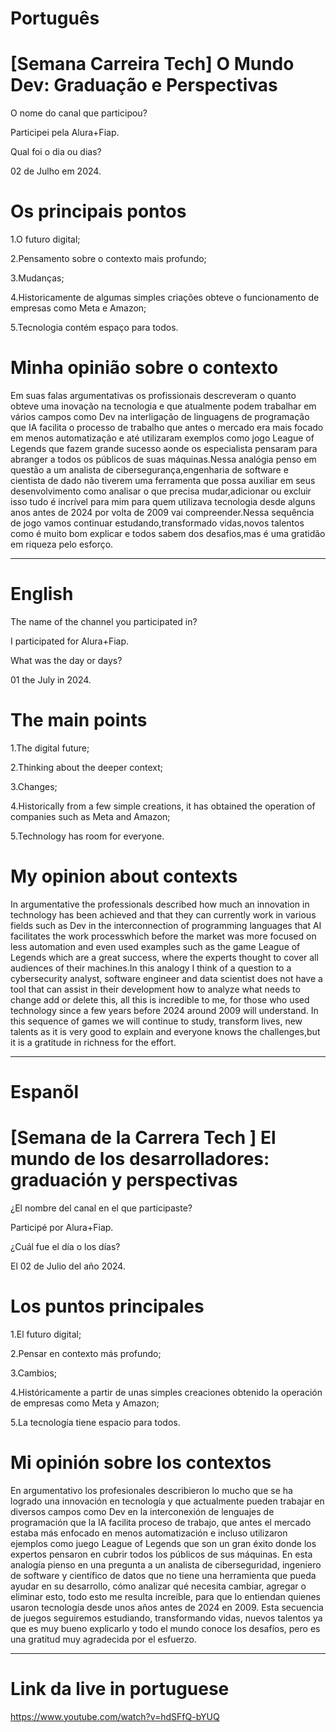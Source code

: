 # Português

# [Semana Carreira Tech] O Mundo Dev: Graduação e Perspectivas


O nome do canal que participou?

Participei pela Alura+Fiap.

Qual foi o dia ou dias?

02 de Julho em 2024.

# Os principais pontos

1.O futuro digital;

2.Pensamento sobre o contexto mais profundo;

3.Mudanças;

4.Historicamente de algumas simples criações obteve o funcionamento de empresas como Meta e Amazon;

5.Tecnologia contém espaço para todos. 



# Minha opinião sobre o contexto

<p>Em suas falas argumentativas os profissionais descreveram o quanto obteve uma inovação na tecnologia  e que atualmente podem trabalhar em vários campos como Dev na interligação de linguagens de programação que IA facilita o processo de trabalho que antes o mercado era mais focado em menos automatização e até utilizaram exemplos como jogo League of Legends que fazem grande sucesso  aonde os especialista pensaram para abranger a todos os públicos de suas máquinas.Nessa analógia penso em questão  a um analista de cibersegurança,engenharia  de software e cientista de dado  não tiverem uma ferramenta que possa auxiliar em seus  desenvolvimento como analisar o que precisa mudar,adicionar ou excluir isso tudo  é incrível  para mim para quem utilizava tecnologia desde alguns anos antes de 2024 por volta de 2009  vai compreender.Nessa sequência  de jogo vamos continuar estudando,transformado vidas,novos talentos como é muito bom explicar e todos sabem dos desafios,mas é uma gratidão em riqueza pelo esforço.</p>

--------------------------------------------------------------------------------------------------------------------------------

# English

The name of the channel you participated in?

I participated for Alura+Fiap.

What was the day or days?

01 the July in 2024.

# The main points

1.The digital future;

2.Thinking about the deeper context;

3.Changes;

4.Historically from a few simple creations, it has obtained the operation of companies such as Meta and Amazon;

5.Technology has room for everyone.

# My opinion about contexts

<p>In argumentative the professionals described how much an innovation in technology has been achieved and that they can currently work in various fields such as Dev in the interconnection of programming languages that AI facilitates the work processwhich before the market was more focused on less automation and even used examples such as the game League of Legends which are a great success, where the experts thought to cover all audiences of their machines.In this analogy I think of a question to a cybersecurity analyst, software engineer and data scientist  does not have a tool that can assist in their development how to analyze what needs to change add or delete this, all this is incredible to me, for those who used technology since a few years before 2024 around 2009 will understand. In this sequence of games we will continue to study, transform lives, new talents as it is very good to explain and everyone knows the challenges,but it is a gratitude in richness for the effort.</p>

--------------------------------------------------------------------------------------------------------------------------------

# Espanõl

# [Semana de la Carrera Tech ] El mundo de los desarrolladores: graduación y perspectivas


¿El nombre del canal en el que participaste?

Participé por Alura+Fiap.

¿Cuál fue el día o los días?

El 02 de Julio del año 2024.

# Los puntos principales

1.El futuro digital;

2.Pensar en  contexto más profundo;

3.Cambios;

4.Históricamente a partir de unas simples creaciones obtenido la operación de empresas como Meta y Amazon;

5.La tecnología tiene espacio para todos.

# Mi opinión sobre los contextos

<p>En argumentativo los profesionales describieron lo mucho que se ha logrado una innovación en tecnología y que actualmente pueden trabajar en diversos campos como Dev en la interconexión de lenguajes de programación que la IA facilita  proceso de trabajo, que antes el mercado estaba más enfocado en menos automatización e incluso utilizaron ejemplos como  juego League of Legends que son un gran éxito donde los expertos pensaron en cubrir todos los públicos de sus máquinas. En esta analogía pienso en una pregunta a un analista de ciberseguridad, ingeniero de software y científico de datos que no tiene una herramienta que pueda ayudar en su desarrollo, cómo analizar qué necesita cambiar, agregar o eliminar esto, todo esto me resulta increíble, para que lo entiendan quienes usaron tecnología desde unos años antes de 2024 en 2009. Esta secuencia de juegos seguiremos estudiando, transformando vidas, nuevos talentos ya que es muy bueno explicarlo  y todo el mundo conoce los desafíos, pero es una gratitud muy agradecida por el esfuerzo.</p>

--------------------------------------------------------------------------------------------------------------------------------

# Link da live in portuguese


https://www.youtube.com/watch?v=hdSFfQ-bYUQ

